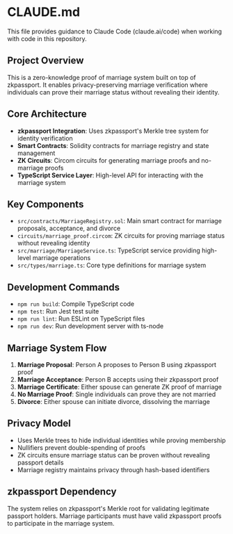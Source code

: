 # CLAUDE.md

This file provides guidance to Claude Code (claude.ai/code) when working with code in this repository.

## Project Overview

This is a zero-knowledge proof of marriage system built on top of zkpassport. It enables privacy-preserving marriage verification where individuals can prove their marriage status without revealing their identity.

## Core Architecture

- **zkpassport Integration**: Uses zkpassport's Merkle tree system for identity verification
- **Smart Contracts**: Solidity contracts for marriage registry and state management  
- **ZK Circuits**: Circom circuits for generating marriage proofs and no-marriage proofs
- **TypeScript Service Layer**: High-level API for interacting with the marriage system

## Key Components

- `src/contracts/MarriageRegistry.sol`: Main smart contract for marriage proposals, acceptance, and divorce
- `circuits/marriage_proof.circom`: ZK circuits for proving marriage status without revealing identity
- `src/marriage/MarriageService.ts`: TypeScript service providing high-level marriage operations
- `src/types/marriage.ts`: Core type definitions for marriage system

## Development Commands

- `npm run build`: Compile TypeScript code
- `npm test`: Run Jest test suite
- `npm run lint`: Run ESLint on TypeScript files
- `npm run dev`: Run development server with ts-node

## Marriage System Flow

1. **Marriage Proposal**: Person A proposes to Person B using zkpassport proof
2. **Marriage Acceptance**: Person B accepts using their zkpassport proof  
3. **Marriage Certificate**: Either spouse can generate ZK proof of marriage
4. **No Marriage Proof**: Single individuals can prove they are not married
5. **Divorce**: Either spouse can initiate divorce, dissolving the marriage

## Privacy Model

- Uses Merkle trees to hide individual identities while proving membership
- Nullifiers prevent double-spending of proofs
- ZK circuits ensure marriage status can be proven without revealing passport details
- Marriage registry maintains privacy through hash-based identifiers

## zkpassport Dependency

The system relies on zkpassport's Merkle root for validating legitimate passport holders. Marriage participants must have valid zkpassport proofs to participate in the marriage system.